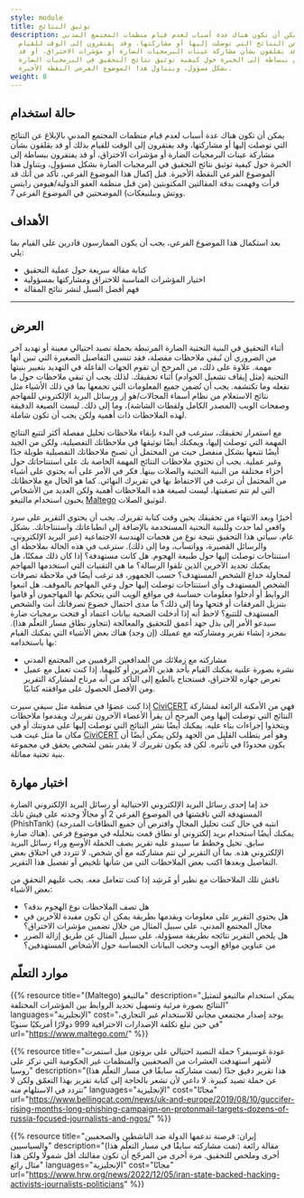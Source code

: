 ```yaml
---
style: module
title: توثيق النتائج
description: يمكن أن تكون هناك عدة أسباب لعدم قيام منظمات المجتمع المدني
  بالإبلاغ عن النتائج التي توصلت إليها أو مشاركتها، وقد يفتقرون إلى الوقت للقيام
  بذلك أو قد يقلقون بشأن مشاركة عينات البرمجيات الضارة أو مؤشرات الاختراق، أو قد
  يفتقرون ببساطة إلى الخبرة حول كيفية توثيق نتائج التحقيق في البرمجيات الضارة
  بشكل مسؤول، ويتناول هذا الموضوع الفرعي النقطة الأخيرة.
weight: 8
---
```


## حالة استخدام

يمكن أن تكون هناك عدة أسباب لعدم قيام منظمات المجتمع المدني بالإبلاغ عن النتائج التي توصلت إليها أو مشاركتها، وقد يفتقرون إلى الوقت للقيام بذلك أو قد يقلقون بشأن مشاركة عينات البرمجيات الضارة أو مؤشرات الاختراق، أو قد يفتقرون ببساطة إلى الخبرة حول كيفية توثيق نتائج التحقيق في البرمجيات الضارة بشكل مسؤول، ويتناول هذا الموضوع الفرعي النقطة الأخيرة.
قبل إكمال هذا الموضوع الفرعي، تأكد من أنك قد قرأت وفهمت بدقة المقالتين المكتوبتين (من قبل منظمة العفو الدولية/هيومن رايتس ووتش وبيلنيغكات) الموضحتين في الموضوع الفرعي 7.

## الأهداف
 
بعد استكمال هذا الموضوع الفرعي، يجب أن يكون الممارسون قادرين على القيام بما يلي:

- كتابة مقالة سريعة حول عملية التحقيق
- اختيار المؤشرات المناسبة للاختراق ومشاركتها بمسؤولية
- فهم أفضل السبل لنشر نتائج المقالة

---

## العرض 

أثناء التحقيق في البنية التحتية الضارة المرتبطة بحملة تصيد احتيالي معينة أو تهديد آخر من الضروري أن تُبقي ملاحظات مفصلة، فقد تنسى التفاصيل الصغيرة التي تبين أنها مهمة. علاوة على ذلك، من المرجح أن تقوم الجهات الفاعلة في التهديد بتغيير بنيتها التحتية (مثل إيقاف تشغيل الخوادم) أثناء تحقيقك. لذلك يجب أن تبقي ملاحظات حول ما تفعله وما تكتشفه. يجب أن تُضمن جميع المعلومات التي تجمعها بما في ذلك الأشياء مثل نتائج الاستعلام من نظام أسماء المجالات/هو إز ورسائل البريد الإلكتروني للمهاجم وصفحات الويب (المصدر الكامل ولقطات الشاشة)، وما إلى ذلك. ليست الصيغة الدقيقة لهذه الملاحظات ذات أهمية ولكن يجب أن تكون شاملة.

مع استمرار تحقيقك، سترغب في البدء بإبقاء ملاحظات تحليل مفصلة أكثر لتتبع النتائج المهمة التي توصلت إليها، ويمكنك أيضًا توثيقها في ملاحظاتك التفصيلية، ولكن من الجيد أيضًا تتبعها بشكل منفصل حيث من المحتمل أن تصبح ملاحظاتك التفصيلية طويلة جدًا وغير عملية. يجب أن تحتوي ملاحظات النتائج المهمة الخاصة بك على استنتاجاتك حول أجزاء مختلفة من البنية التحتية والصلات بينها. فكر في الأمر على أنه يحتوي على أشياء من المحتمل أن ترغب في الاحتفاظ بها في تقريرك النهائي. كما هو الحال مع ملاحظاتك التي لم تتم تصفيتها، ليست لصيغة هذه الملاحظات أهمية ولكن العديد من الأشخاص يحبون استخدام مالتيغو [Maltego](https://www.maltego.com/) لتوثيق الصلات.

أخيرًا وبعد الانتهاء من تحقيقك يحين وقت كتابة تقريرك.
يجب أن يحتوي التقرير على سرد واقعي لما حدث وللبنية التحتية المستخدمة بالإضافة إلى انطباعاتك واستنتاجاتك. بشكل عام، سيأتي هذا التحقيق نتيجة نوع من هجمات الهندسة الاجتماعية (عبر البريد الإلكتروني، والرسائل القصيرة، وواتسآب، وما إلى ذلك). سترغب في هذه الحالة بملاحظة أي استنتاجات توصلت إليها حول طبيعة الهجوم. هل كانت مستهدفة؟ إذا كان ذلك ممكنًا، هل يمكنك تحديد الآخرين الذين تلقوا الرسالة؟ ما هي التقنيات التي استخدمها المهاجم لمحاولة خداع الشخص المستهدف؟
حسب الجمهور، قد ترغب أيضًا في ملاحظة تصرفات الشخص المستهدف وأي استنتاجات توصلت إليها حول وعي المهاجم بالموقف. هل اتبعوا الروابط أو أدخلوا معلومات حساسة في مواقع الويب التي يتحكم بها المهاجمون أو قاموا بتنزيل المرفقات أو فتحها وما إلى ذلك؟ ما مدى احتمال خضوع تصرفاتك أنت والشخص المستهدف للتتبع؟ لاحظ أنه إذا أدخلت الضحية بيانات اعتماد أو فتحت برمجيات ضارة سيدعو الأمر إلى بذل جهد أعمق للتحقيق والمعالجة (تتجاوز نطاق مسار التعلّم هذا). 
بمجرد إنشاء تقرير ومشاركته مع عميلك (إن وجد) هناك بعض الأشياء التي يمكنك القيام بها باستخدامه:
- مشاركته مع زملائك من المدافعين الرقميين من المجتمع المدني
- نشره بصورة علنية
يمكنك القيام بأحد هذين الأمرين أو كليهما. إذا كنت تعمل مع عميل تعرض جهازه للاختراق، فستحتاج بالطبع إلى التأكد من أنه مرتاح لمشاركة التقرير ومن الأفضل الحصول على موافقته كتابيًا.

إذا كنت عضوًا في منظمة مثل سيفي سيرت [CiviCERT](https://www.civicert.org/) فهي من الأمكنة الرائعة لمشاركة النتائج التي توصلت إليها ومن المرجح أن يقرأ الأعضاء الآخرون تقريرك ويقدموا ملاحظات ويتخذوا إجراءات بناء عليه. 
يمكنك أيضًا نشر النتائج التي توصلت إليها على مدونتك أو في مكان ما مثل غيت هب [CiviCERT](https://www.civicert.org/) وهو أمر يتطلب القليل من الجهد ولكن يمكن أيضًا أن يكون محدودًا في تأثيره. لكن قد يكون تقريرك لا يقدر بثمن لشخص يحقق في مجموعة بنية تحتية مماثلة.


## اختبار مهارة

خذ إما إحدى رسائل البريد الإلكتروني الاحتيالية أو رسائل البريد الإلكتروني الضارة المستهدفة التي ناقشتها في الموضوع الفرعي 2 أو مجالًا وجدته على فيش تانك (PhishTank) (انتبه في حال كنت تحليل المجال وافترض أن جميع النطاقات المدرجة هناك ضارة). يمكنك أيضًا استخدام بريد إلكتروني أو نطاق قمت بتحليله في موضوع فرعي سابق. تخيل وخطط ما سيبدو عليه تقرير يصف الحملة الأوسع وراء رسائل البريد الإلكتروني هذه. بما أن التقرير لن تتم مشاركته مع أي شخص، لا تتردد في اختلاق بعض التفاصيل وبعدها اكتب بعض الملاحظات التي من شأنها تلخيص أو تفصيل هذا التقرير.

 ناقش تلك الملاحظات مع نظير أو مُرشِد إذا كنت تتعامل معه. يجب عليهم التحقق من بعض الأشياء:
 
- هل تصف الملاحظات نوع الهجوم بدقة؟
- هل يحتوي التقرير على معلومات ويقدمها بطريقة يمكن أن تكون مفيدة للآخرين في مجال المجتمع المدني، على سبيل المثال من خلال تضمين مؤشرات الاختراق؟
- هل يلخص التقرير نتائجه بطريقة مسؤولة، على سبيل المثال عن طريق إزالة الضرر من عناوين مواقع الويب وحجب البيانات الحساسة حول الأشخاص المستهدفين؟


## موارد التعلّم


{{% resource title="(Maltego) مالتيغو" description="يمكن استخدام مالتيغو لتمثيل النتائج بصورة مرئية وتسهيل تحديد الروابط بين المؤشرات المختلفة" languages="الإنجليزية" cost="يوجد إصدار مجتمعي مجاني للاستخدام غير التجاري، في حين تبلغ تكلفة الإصدارات الاحترافية 999 دولارًا أمريكيًا سنويًا" url="https://www.maltego.com/" %}}

{{% resource title="عودة غوسيفر؟ حملة التصيد احتيالي على بروتون ميل استمرت لأشهر استهدفت العشرات من الصحفيين والمنظمات غير الحكومية التي تركز على روسيا" description="(تمت مشاركته سابقًا في مسار التعلّم هذا) هذا تقرير دقيق جدًا عن حملة تصيد كبيرة. لا داعي لأن تشعر بالحاجة إلى كتابة تقرير بهذا التعمّق ولكن لا تتردد في الاستلهام منه" languages="الإنجليزية" cost="مجانًا" url="https://www.bellingcat.com/news/uk-and-europe/2019/08/10/guccifer-rising-months-long-phishing-campaign-on-protonmail-targets-dozens-of-russia-focused-journalists-and-ngos/" %}}

{{% resource title="إيران: قرصنة تدعمها الدولة ضد الناشطين والصحفيين والسياسيين" description="(تمت مشاركته سابقًا في مسار التعلّم هذا) مقالة رائعة أخرى وملخص للتحقيق. مرة أخرى من المرجّح أن تكون مقالتك أقل شمولًا ولكن هذا مثال رائع" languages="الإنجليزية" cost="مجانًا" url="https://www.hrw.org/news/2022/12/05/iran-state-backed-hacking-activists-journalists-politicians" %}}

